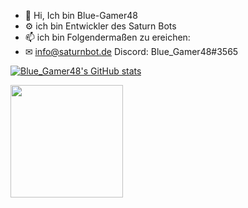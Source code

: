 - 👋 Hi, Ich bin Blue-Gamer48
- ⚙ ich bin Entwickler des Saturn Bots
- 📫 ich bin Folgendermaßen zu ereichen:
- ✉ info@saturnbot.de
Discord: Blue_Gamer48#3565



[![Blue_Gamer48's GitHub stats](https://github-readme-stats.vercel.app/api?username=Blue_Gamer48&count_private=true)](https://github.com/anuraghazra/github-readme-stats)

<img height="180em" src="https://github-readme-stats.vercel.app/api/top-langs/?username=Niitsuj&show_icons=true&hide_border=true&layout=compact&langs_count=8"/>  

